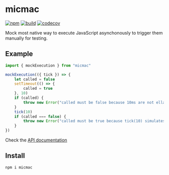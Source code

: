 # micmac

[![npm](https://badge.fury.io/js/micmac.svg)](https://badge.fury.io/js/micmac)
[![build](https://travis-ci.org/dmail/micmac.svg?branch=master)](http://travis-ci.org/dmail/micmac)
[![codecov](https://codecov.io/gh/dmail/micmac/branch/master/graph/badge.svg)](https://codecov.io/gh/dmail/micmac)

Mock most native way to execute JavaScript asynchonously to trigger them manually for testing.

## Example

```javascript
import { mockExecution } from "micmac"

mockExecution(({ tick }) => {
	let called = false
	setTimeout(() => {
		called = true
	}, 10)
	if (called) {
		throw new Error("called must be false because 10ms are not ellapsed")
	}
	tick(10)
	if (called === false) {
		throw new Error("called must be true because tick(10) simulates that 10ms had ellapsed")
	}
})
```

Check the [API documentation](./docs/api.md)

## Install

`npm i micmac`
